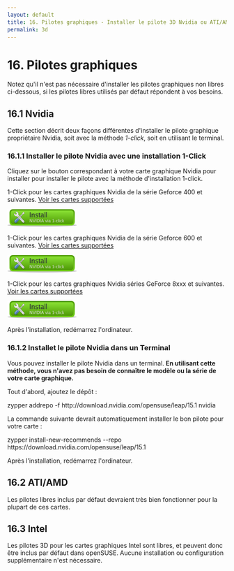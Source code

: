 ```yaml
---
layout: default
title: 16. Pilotes graphiques - Installer le pilote 3D Nvidia ou ATI/AMD
permalink: 3d
---
```


# 16. Pilotes graphiques

Notez qu'il n'est pas nécessaire d'installer les pilotes graphiques non libres ci-dessous, si les pilotes libres utilisés par défaut répondent à vos besoins.

## 16.1 Nvidia

Cette section décrit deux façons différentes d'installer le pilote graphique propriétaire Nvidia, soit avec la méthode *1-click*, soit en utilisant le terminal.

### 16.1.1 Installer le pilote Nvidia avec une installation 1-Click

Cliquez sur le bouton correspondant à votre carte graphique Nvidia pour installer pour installer le pilote avec la méthode d'installation 1-click.

1-Click pour les cartes graphiques Nvidia de la série Geforce 400 et suivantes. [Voir les cartes supportées](https://www.nvidia.com/Download/driverResults.aspx/142567/en-us)

[![nvidia-gf400](images/oneclick/nvidia.png)](http://opensuse-community.org/nvidia_G04.ymp)

1-Click pour les cartes graphiques Nvidia de la série Geforce 600 et suivantes. [Voir les cartes supportées](https://www.nvidia.com/Download/driverResults.aspx/145182/en-us)

[![nvidia-gf600](images/oneclick/nvidia.png)](http://opensuse-community.org/nvidia_G05.ymp)

1-Click pour les cartes graphiques Nvidia séries GeForce 8xxx et suivantes. [Voir les cartes supportées](https://www.nvidia.com/Download/driverResults.aspx/135161/en-us)

[![nvidia-gf8](images/oneclick/nvidia.png)](http://opensuse-community.org/nvidia_G03.ymp)

Après l'installation, redémarrez l'ordinateur.

### 16.1.2 Installet le pilote Nvidia dans un Terminal

Vous pouvez installer le pilote Nvidia dans un terminal. **En utilisant cette méthode, vous n'avez pas besoin de connaître le modèle ou la série de votre carte graphique.** 

Tout d'abord, ajoutez le dépôt :

<div class="clroot">zypper addrepo -f http://download.nvidia.com/opensuse/leap/15.1 nvidia</div>

La commande suivante devrait automatiquement installer le bon pilote pour votre carte :

<div class="clroot">zypper install-new-recommends --repo https://download.nvidia.com/opensuse/leap/15.1</div>

Après l'installation, redémarrez l'ordinateur.

## 16.2 ATI/AMD

Les pilotes libres inclus par défaut devraient très bien fonctionner pour la plupart de ces cartes.

## 16.3 Intel

Les pilotes 3D pour les cartes graphiques Intel sont libres, et peuvent donc être inclus par défaut dans openSUSE. Aucune installation ou configuration supplémentaire n'est nécessaire.
